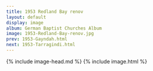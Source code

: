 ```yaml
---
title: 1953 Redland Bay renov
layout: default
display: image
album: German Baptist Churches Album
image: 1953-Redland-Bay-renov.jpg
prev: 1953-Gayndah.html
next: 1953-Tarragindi.html
---
```

{% include image-head.md %}
{% include image.html %}